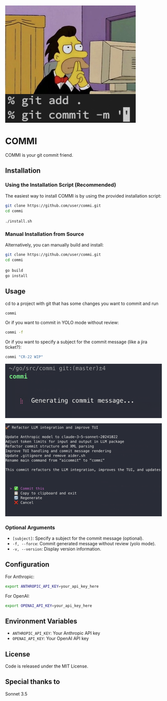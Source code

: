 ![COMMI Cover](_media/cover.jpg)

# COMMI

COMMI is your git commit friend.

## Installation

### Using the Installation Script (Recommended)

The easiest way to install COMMI is by using the provided installation script:

```bash
git clone https://github.com/user/commi.git
cd commi

./install.sh
```


### Manual Installation from Source

Alternatively, you can manually build and install:

```bash
git clone https://github.com/user/commi.git
cd commi

go build
go install
```

## Usage

cd to a project with git that has some changes you want to commit and run 

```bash
commi
```

Or if you want to commit in YOLO mode without review:

```bash
commi -f
```

Or if you want to specify a subject for the commit message (like a jira ticket?):

```bash
commi "CR-22 WIP"
```

![COMMI Screenshot 1](_media/screenshot1.png)

![COMMI Screenshot 2](_media/screenshot2.png)

### Optional Arguments

- `[subject]`: Specify a subject for the commit message (optional).
- `-f, --force`: Commit generated message without review (yolo mode).
- `-v, --version`: Display version information.

## Configuration

For Anthropic:
```bash
export ANTHROPIC_API_KEY=your_api_key_here
```

For OpenAI:
```bash
export OPENAI_API_KEY=your_api_key_here
```

## Environment Variables

- `ANTHROPIC_API_KEY`: Your Anthropic API key
- `OPENAI_API_KEY`: Your OpenAI API key

## License

Code is released under the MIT License.

## Special thanks to
Sonnet 3.5